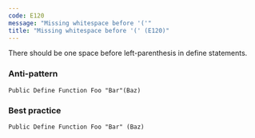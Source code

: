 ```yaml
---
code: E120
message: "Missing whitespace before '('"
title: "Missing whitespace before '(' (E120)"
---
```


There should be one space before left-parenthesis in define statements.

### Anti-pattern

```vba
Public Define Function Foo "Bar"(Baz)
```

### Best practice

```vba
Public Define Function Foo "Bar" (Baz)
```
